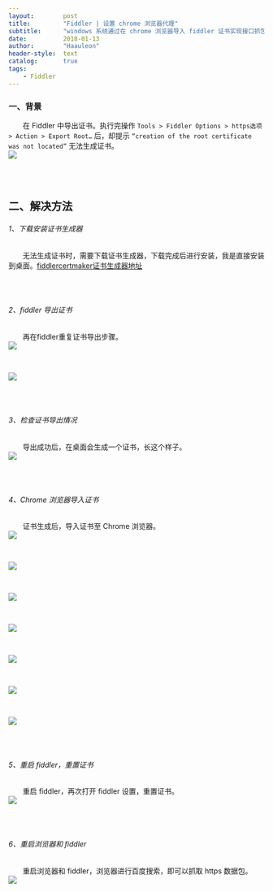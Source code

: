 ```yaml
---
layout:        post
title:         "Fiddler | 设置 chrome 浏览器代理"
subtitle:      "windows 系统通过在 chrome 浏览器导入 fiddler 证书实现接口抓包"
date:          2018-01-13
author:        "Haauleon"
header-style:  text
catalog:       true
tags:
    - Fiddler
---
```



### 一、背景
&emsp;&emsp;在 Fiddler 中导出证书。执行完操作 `Tools > Fiddler Options > https选项 > Action > Export Root…` 后，却提示 `“creation of the root certificate was not located”` 无法生成证书。           
![](\img\in-post\post-fiddler\2018-01-13-fiddler-chrome-1.png)          

<br>
<br>

## 二、解决方法
###### 1、下载安装证书生成器         
&emsp;&emsp;无法生成证书时，需要下载证书生成器，下载完成后进行安装，我是直接安装到桌面。[fiddlercertmaker证书生成器地址](http://www.telerik.com/docs/default-source/fiddler/addons/fiddlercertmaker.exe?sfvrsn=2)         

<br>
<br>

###### 2、fiddler 导出证书       
&emsp;&emsp;再在fiddler重复证书导出步骤。                    
![](\img\in-post\post-fiddler\2018-01-13-fiddler-chrome-2.png)          

<br>
 
![](\img\in-post\post-fiddler\2018-01-13-fiddler-chrome-3.png)            

<br><br>

###### 3、检查证书导出情况        
&emsp;&emsp;导出成功后，在桌面会生成一个证书，长这个样子。         
![](\img\in-post\post-fiddler\2018-01-13-fiddler-chrome-4.png)          

<br><br>

###### 4、Chrome 浏览器导入证书     
&emsp;&emsp;证书生成后，导入证书至 Chrome 浏览器。                
![](\img\in-post\post-fiddler\2018-01-13-fiddler-chrome-5.png)          

<br>

![](\img\in-post\post-fiddler\2018-01-13-fiddler-chrome-6.png)       

<br>
 
![](\img\in-post\post-fiddler\2018-01-13-fiddler-chrome-7.png)       

<br>

![](\img\in-post\post-fiddler\2018-01-13-fiddler-chrome-8.png)       

<br>   

![](\img\in-post\post-fiddler\2018-01-13-fiddler-chrome-9.png)       

<br>

![](\img\in-post\post-fiddler\2018-01-13-fiddler-chrome-10.png)       

<br> 

![](\img\in-post\post-fiddler\2018-01-13-fiddler-chrome-11.png)          

<br><br>

###### 5、重启 fiddler，重置证书        
&emsp;&emsp;重启 fiddler，再次打开 fiddler 设置，重置证书。      
![](\img\in-post\post-fiddler\2018-01-13-fiddler-chrome-12.png)         

<br><br>  

###### 6、重启浏览器和 fiddler    
&emsp;&emsp;重启浏览器和 fiddler，浏览器进行百度搜索，即可以抓取 https 数据包。             
![](\img\in-post\post-fiddler\2018-01-13-fiddler-chrome-13.png) 









